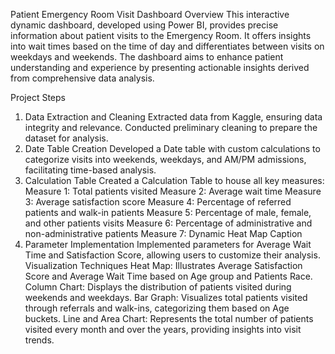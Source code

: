 Patient Emergency Room Visit Dashboard
Overview
This interactive dynamic dashboard, developed using Power BI, provides precise information about patient visits to the Emergency Room. It offers insights into wait times based on the time of day and differentiates between visits on weekdays and weekends. The dashboard aims to enhance patient understanding and experience by presenting actionable insights derived from comprehensive data analysis.

Project Steps
1. Data Extraction and Cleaning
Extracted data from Kaggle, ensuring data integrity and relevance.
Conducted preliminary cleaning to prepare the dataset for analysis.
2. Date Table Creation
Developed a Date table with custom calculations to categorize visits into weekends, weekdays, and AM/PM admissions, facilitating time-based analysis.
3. Calculation Table
Created a Calculation Table to house all key measures:
Measure 1: Total patients visited
Measure 2: Average wait time
Measure 3: Average satisfaction score
Measure 4: Percentage of referred patients and walk-in patients
Measure 5: Percentage of male, female, and other patients visits
Measure 6: Percentage of administrative and non-administrative patients
Measure 7: Dynamic Heat Map Caption
4. Parameter Implementation
Implemented parameters for Average Wait Time and Satisfaction Score, allowing users to customize their analysis.
Visualization Techniques
Heat Map:
Illustrates Average Satisfaction Score and Average Wait Time based on Age group and Patients Race.
Column Chart:
Displays the distribution of patients visited during weekends and weekdays.
Bar Graph:
Visualizes total patients visited through referrals and walk-ins, categorizing them based on Age buckets.
Line and Area Chart:
Represents the total number of patients visited every month and over the years, providing insights into visit trends.
